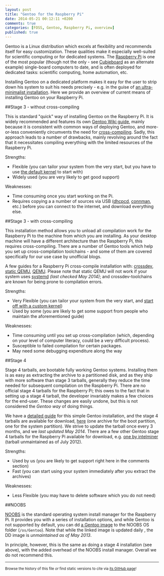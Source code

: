 ```yaml
---
layout: post
title: "Gentoo for the Raspberry Pi"
date: 2014-05-21 00:12:11 +0200
comments: true
categories: [FOSS, Gentoo, Raspberry Pi, overview]
published: true
---
```


Gentoo is a Linux distribution which excels at flexibility and recommends itself for easy customization.
These qualities make it especially well-suited for scientific computing or for dedicated systems.
The [Raspberry Pi](https://en.wikipedia.org/wiki/Raspberry_pi) is one of the most popular (though not the only - see [Cubieboard](https://en.wikipedia.org/wiki/Cubieboard) as an alternate example) single-board computers to date, and is often deployed for dedicated tasks: scientific computing, home automation, etc.

Installing Gentoo on a dedicated platform makes it easy for the user to strip down his system to suit his needs precisely - e.g. in the guise of [an ultra-minimalist installation](http://dustinhatch.tumblr.com/post/38118003177/minimalist-gentoo-for-the-raspberry-pi).
Here we provide an overview of current means of installing Gentoo on your Raspberry Pi.

<!-- more -->

##Stage 3 - without cross-compiling

This is standard "quick" way of installing Gentoo on the Raspberry Pi.
It is widely recommended and features its own [Gentoo Wiki guide](http://wiki.gentoo.org/wiki/Raspberry_Pi_Quick_Install_Guide), mainly because it is consistent with common ways of deploying Gentoo, and more-or-less conveniently circumvents the need for [cross-compiling](https://en.wikipedia.org/wiki/Cross_compiler).
Sadly, this approach leads to a number of drawbacks, mainly revolving around the fact that it necessitates compiling everything with the limited resources of the Raspberry Pi.

Strengths:

* Flexible (you can tailor your system from the very start, but you have to use [the default kernel](http://wiki.gentoo.org/wiki/Raspberry_Pi_Quick_Install_Guide#Install_kernel_and_modules) to start with) 
* Widely used (you are very likely to get good support)

Weaknesses:

* Time consuming once you start working on the Pi.
* Requires copying a a number of sources via USB ([dhcpcd](https://www.gentoo.org/doc/en/handbook/handbook-x86.xml?part=4&chap=3&style=printable#doc_chap3), [connman](https://connman.net/), etc.) before you can connect to the internet, and download everything else.

##Stage 3 - with cross-compiling

This installation method allows you to unload all compilation work for the Raspberry Pi to the machine from which you are installing.
As your desktop machine will have a different architecture than the Raspberry Pi, this requires cross-compiling.
There are a number of Gentoo tools which help you set up cross-compilation toolchains - and some of them are covered specifically for our use case by unofficial blogs.

A few guides for a Raspberry Pi cross-compile installation with: [crossdev](http://dustinhatch.tumblr.com/post/38118003177/minimalist-gentoo-for-the-raspberry-pi), [static QEMU](http://www.mobileapes.com/gentoo/raspberry-pi), [QEMU](https://blog.ramses-pyramidenbau.de/?p=188).
Please note that static QEMU will not work if your system uses [systemd](https://en.wikipedia.org/wiki/Systemd) *(last checked May 2014)*; and crossdev-toolchains are known for being prone to compilation errors.

Strengths:

* Very Flexible (you can tailor your system from the very start, and [start off with a custom kernel](http://wiki.gentoo.org/wiki/Raspberry_Pi#Compiling_the_kernel)) 
* Used by some (you are likely to get some support from people who maintain the aforementioned guide)

Weaknesses:

* Time consuming until you set up cross-compilation (which, depending on your level of computer literacy, could be a very difficult process).
* Susceptible to failed compilation for certain packages.
* May need some debugging expenditure along the way

##Stage 4 

Stage 4 tarballs, are bootable fully working Gentoo systems.
Installing them is as easy as extracting the archive to a partitioned disk, and as they ship with more software than stage 3 tarballs, generally they reduce the time needed for subsequent compilation on the Raspberry Pi.
There are no official stage 4 tarballs for the Raspberry Pi; this owes to the fact that in setting up a stage 4 tarball, the developer invariably makes a few choices for the end-user.
These changes are easily undone, but this is not considered the *Gentoo way* of doing things.

We have a [detailed guide](http://tutorials.chymera.eu/blog/2014/05/23/raspberry-pi-live-gentoo-tarball/) for this simple Gentoo installation, and the stage 4 tarballs are available for download, [here](http://chymera.eu/resources/gentoo-stage4/) (one archive for the boot partition, one for the system partition).
We strive to update the tarball once every 3 months, and we *last updated May 2014*. 
There are a few other Gentoo stage 4 tarballs for the Raspberry Pi available for download, e.g. [one by intelminer](http://intelminer.com/raspberrypi/) (tarball unmaintained as of July 2012).

Strengths:

* Used by us (you are likely to get support right here in the comments section)
* Fast (you can start using your system immediately after you extract the archives)

Weaknesses:

* Less Flexible (you may have to delete software which you do not need)

##NOOBS

[NOOBS](http://www.raspberrypi.org/help/noobs-setup/) is the standard operating system install manager for the Raspberry Pi.
It provides you with a series of installation options, and while Gentoo is not supported by default, you can dd [a Gentoo image](https://rpi.pa.trickhieber.de/) to the NOOBS OS folder (```/os/Gentoo```).
Note that while the linked image is updated daily , the DD image is *unmaintained as of May 2013*. 

In principle, however, this is the same as doing a stage 4 installation (see above), with the added overhead of the NOOBS install manager.
Overall we do not recommend this.

---
<sup>Browse the history of this file *or* find static versions to cite via [its GitHub page](https://github.com/TheChymera/chymeric_tutorials/blob/master/source/_posts/2014-05-21-gentoo-for-the-raspberry-pi.markdown)!</sup>
